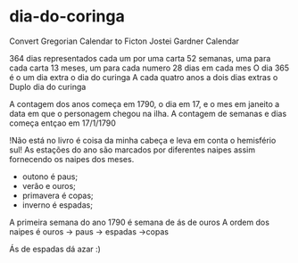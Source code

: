 dia-do-coringa
==============

Convert Gregorian Calendar to Ficton Jostei Gardner Calendar

364 dias representados cada um por uma carta
52 semanas, uma para cada carta
13 meses, um para cada numero
28 dias em cada mes
O dia 365 é o um dia extra o dia do curinga
A cada quatro anos a dois dias extras o Duplo dia do curinga

A contagem dos anos começa em 1790, o dia em 17, e o mes em janeito a data
em que o personagem chegou na ilha.
A contagem de semanas e dias começa entçao em 17/1/1790 

!Não está no livro é coisa da minha cabeça e leva em conta o hemisfério sul!
As estações do ano são marcados por diferentes naipes assim fornecendo os
naipes dos meses.
* outono é paus;
* verão e ouros;
* primavera é copas;
* inverno é espadas;

A primeira semana do ano 1790 é semana de ás de ouros
A ordem dos naipes é ouros -> paus -> espadas ->copas

Ás de espadas dá azar :)
